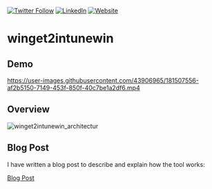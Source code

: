 [![Twitter Follow](https://img.shields.io/badge/Twitter-1DA1F2?style=for-the-badge&logo=twitter&logoColor=white)](https://twitter.com/UgurKocDe/) [![LinkedIn](https://img.shields.io/badge/LinkedIn-0077B5?style=for-the-badge&logo=linkedin&logoColor=white)](https://www.linkedin.com/in/ugur-koc-302b9817a/) [![Website](https://img.shields.io/badge/website-000000?style=for-the-badge&logo=About.me&logoColor=white)](https://ugurkoc.de)

# winget2intunewin

## Demo

https://user-images.githubusercontent.com/43906965/181507556-af2b5150-7149-453f-850f-40c7be1a2df6.mp4

## Overview

![winget2intunewin_architectur](https://user-images.githubusercontent.com/43906965/181517323-475b7dcc-6d7c-4b8a-a6ca-5ff454bee0ac.jpg)

## Blog Post

I have written a blog post to describe and explain how the tool works:


[Blog Post](https://www.google.de)

